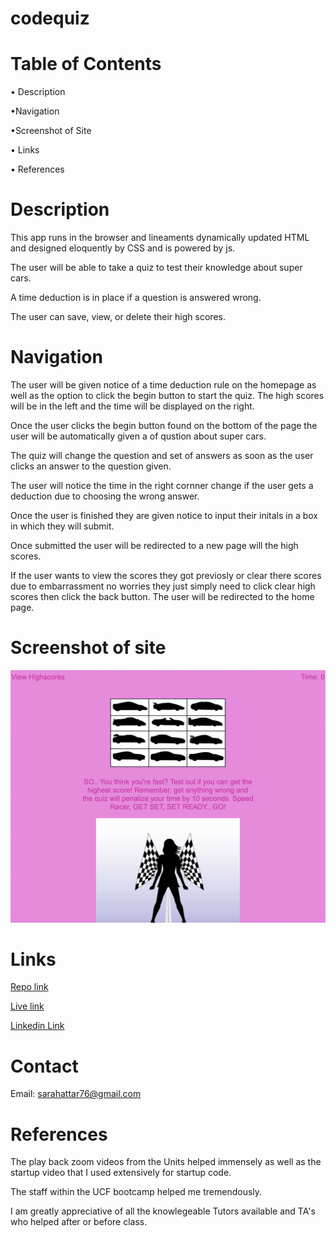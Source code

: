 # codequiz

# Table of Contents
• Description

•Navigation

•Screenshot of Site

• Links

• References

# Description


This app runs in the browser and lineaments dynamically updated HTML and designed eloquently by CSS and is powered by js. 

The user will be able to take a quiz to test their knowledge about super cars.

A time deduction is in place if a question is answered wrong.

The user can save, view, or delete their high scores. 
# Navigation
The user will be given notice of a time deduction rule on the homepage as well as the option to click the begin button to start the quiz. The high scores will be in the left and the time will be displayed on the right.

Once the user clicks the begin button found on the bottom of the page the user will be automatically given a of qustion about super cars.

The quiz will change the question and set of answers as soon as the user clicks an answer to the question given.

The user will notice the time in the right cornner change if the user gets a deduction due to choosing the wrong answer.

Once the user is finished they are given notice to input their initals in a box in which they will submit.

Once submitted the user will be redirected to a new page will the high scores.

If the user wants to view the scores they got previosly or clear there scores due to embarrassment no worries they just simply need to click clear high scores then click the back button. The user will be redirected to the home page.



# Screenshot of site
<!-- add the right screenshot -->
![screenshot](./assets/images/sshot.png)

# Links

<!-- add the correct link in the () -->

[Repo link](https://github.com/SarahAmel/codequiz/)   



[Live link](https://sarahamel.github.io/codequiz/)



[Linkedin Link](https://www.linkedin.com/in/sarah-attar-477312235/)

# Contact
Email: sarahattar76@gmail.com

# References
The play back zoom videos from the Units helped immensely as well as the startup video that I used extensively for startup code.

The staff within the UCF bootcamp helped me tremendously.

I am greatly appreciative of all the knowlegeable Tutors available and TA's who helped after or before class.